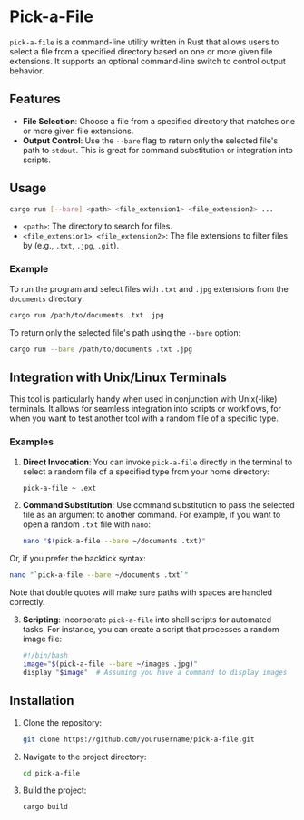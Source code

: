 # Pick-a-File

`pick-a-file` is a command-line utility written in Rust that allows users to select a file from a specified directory based on one or more given file extensions. It supports an optional command-line switch to control output behavior.

## Features

- **File Selection**: Choose a file from a specified directory that matches one or more given file extensions.
- **Output Control**: Use the `--bare` flag to return only the selected file's path to `stdout`. This is great for command substitution or integration into scripts.

## Usage

```bash
cargo run [--bare] <path> <file_extension1> <file_extension2> ...
```

- `<path>`: The directory to search for files.
- `<file_extension1>`, `<file_extension2>`: The file extensions to filter files by (e.g., `.txt`, `.jpg`, `.git`).

### Example

To run the program and select files with `.txt` and `.jpg` extensions from the `documents` directory:

```bash
cargo run /path/to/documents .txt .jpg
```

To return only the selected file's path using the `--bare` option:

```bash
cargo run --bare /path/to/documents .txt .jpg
```

## Integration with Unix/Linux Terminals

This tool is particularly handy when used in conjunction with Unix(-like) terminals. It allows for seamless integration into scripts or workflows, for when you want to test another tool with a random file of a specific type.

### Examples

1. **Direct Invocation**: You can invoke `pick-a-file` directly in the terminal to select a random file of a specified type from your home directory:
   ```bash
   pick-a-file ~ .ext
   ```

2. **Command Substitution**: Use command substitution to pass the selected file as an argument to another command. For example, if you want to open a random `.txt` file with `nano`:
   ```bash
   nano "$(pick-a-file --bare ~/documents .txt)"
   ```

Or, if you prefer the backtick syntax:
   ```bash
   nano "`pick-a-file --bare ~/documents .txt`"
   ```

Note that double quotes will make sure paths with spaces are handled correctly.

3. **Scripting**: Incorporate `pick-a-file` into shell scripts for automated tasks. For instance, you can create a script that processes a random image file:
   ```bash
   #!/bin/bash
   image="$(pick-a-file --bare ~/images .jpg)"
   display "$image"  # Assuming you have a command to display images
   ```

## Installation

1. Clone the repository:
   ```bash
   git clone https://github.com/yourusername/pick-a-file.git
   ```

2. Navigate to the project directory:
   ```bash
   cd pick-a-file
   ```

3. Build the project:
   ```bash
   cargo build
   ```
